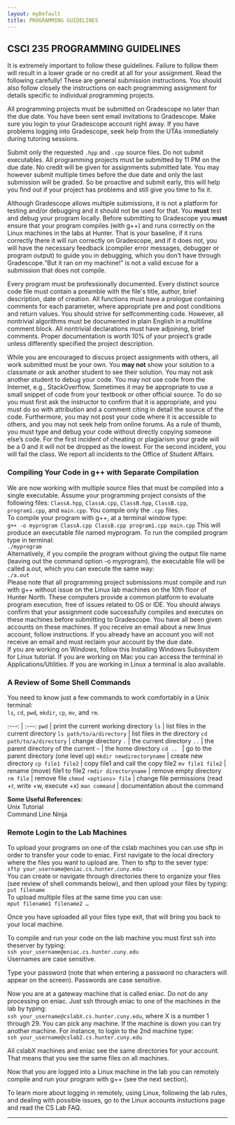 ```yaml
---
layout: myDefault 
title: PROGRAMMING GUIDELINES
---
```


## CSCI 235 PROGRAMMING GUIDELINES

It is extremely important to follow these guidelines. Failure to follow them will result in a lower grade or no credit at all for your assignment. Read the following carefully! These are general submission instructions. You should also follow closely the instructions on each programming assignment for details specific to individual programming projects.  
  
All programming projects must be submitted on Gradescope no later than the due date. You have been sent email invitations to Gradescope. Make sure you login to your Gradescope account right away. If you have problems logging into Gradescope, seek help from the UTAs immediately during tutoring sessions.  
  
Submit only the requested `.hpp` and `.cpp` source files. Do not submit executables. All programming projects must be submitted by 11 PM on the due date. No credit will be given for assignments submitted late. You may however submit multiple times before the due date and only the last submission will be graded. So be proactive and submit early, this will help you find out if your project has problems and still give you time to fix it.  
  
Although Gradescope allows multiple submissions, it is not a platform for testing and/or debugging and it should not be used for that. You **must** test and debug your program locally. Before submitting to Gradescope you **must** ensure that your program compiles (with g++) and runs correctly on the Linux machines in the labs at Hunter. That is your baseline, if it runs correctly there it will run correctly on Gradescope, and if it does not, you will have the necessary feedback (compiler error messages, debugger or program output) to guide you in debugging, which you don’t have through  Gradescope.“But it ran on my machine!” is not a valid excuse for a submission that does not compile.  
  
Every program must be professionally documented. Every distinct source code file must contain a preamble with the file's title, author, brief description, date of creation. All functions must have a prologue containing comments for each parameter, where appropriate pre and post conditions and return values. You should strive for selfcommenting code. However, all nontrivial algorithms must be documented in plain English in a multiline comment block. All nontrivial declarations must have adjoining, brief comments. Proper documentation is worth 10% of your project’s grade unless differently specified the project description. 

While you are encouraged to discuss project assignments with others, all work submitted must be your own. You **may not** show your solution to a classmate or ask another student to see their solution. You may not ask another student to debug your code. You may not use code from the Internet, e.g., StackOverflow. Sometimes it may be appropriate to use a small snippet of code from your textbook or other official source. To do so you must first ask the instructor to confirm that it is appropriate, and you must do so with attribution and a comment citing in detail the source of the code. Furthermore, you may not post your code where it is accessible to others, and you may not seek help from online forums. As a rule of thumb, you must type and debug your code without directly copying someone else’s code. For the first incident of cheating or plagiarism your grade will be a 0 and it will not be dropped as the lowest. For the second incident, you will fail the class. We report all incidents to the Office of Student Affairs.  
  
### Compiling Your Code in g++ with Separate Compilation
We are now working with multiple source files that must be compiled into a single executable. Assume your programming project consists of the following files: `ClassA.hpp`, `ClassA.cpp`, `ClassB.hpp`, `ClassB.cpp`, `program1.cpp`, and `main.cpp`. You compile only the `.cpp` files.  
To compile your program with g++, at a terminal window type:  
`g++ -o myprogram ClassA.cpp ClassB.cpp program1.cpp main.cpp`
This will produce an executable file named myprogram. To run the compiled program type in terminal:  
`./myprogram`  
Alternatively, if you compile the program without giving the output file name (leaving out the command option -o myprogram), the executable file will be called a.out, which you can execute the same way:  
`./a.out`  
Please note that all programming project submissions must compile and run with g++ without issue on the Linux lab machines on the 10th floor of Hunter North. These computers provide a common platform to evaluate program execution, free of issues related to OS or IDE. You should always confirm that your assignment code successfully compiles and executes on these machines before submitting to Gradescope. You have all been given accounts on these machines. If you receive an email about a new linux account, follow instructions. If you already have an account you will not receive an email and must [reclaim](comp_sci_faq.pdf) your account by the due date.  
If you are working on Windows, follow this [Installing Windows Subsystem for Linux](https://okunhardt.github.io/documents/Installing_WSL.pdf) tutorial. If you are working on Mac you can access the terminal in Applications/Utilities. If you are working in Linux a terminal is also available.  
  
### A Review of Some Shell Commands  
You need to know just a few commands to work comfortably in a Unix terminal:  
`ls`, `cd`, `pwd`, `mkdir`, `cp`, `mv`, and `rm`.  
  
 :---: | :---: 
 `pwd` | print the current working directory 
 `ls` | list files in the current directory 
 `ls path/to/a/directory` | list files in the directory 
 `cd path/to/a/directory` | change directory 
 `.` | the current directory 
 `..` | the parent directory of the current 
 `~` | the home directory 
 `cd .. ` | go to the parent directory (one level up) 
 `mkdir newdirectoryname` | create new directory 
 `cp file1 file2` | copy file1 and call the copy file2 
 `mv file1 file2` | rename (move) file1 to file2 
 `rmdir directoryname` | remove empty directory 
 `rm file` | remove file 
 `chmod <options> file` | change file permissions (read +r, write +w, execute +x) 
 `man command` | documentation about the command 
  
**Some Useful References:**    
[Unix Tutorial](http://www.ee.surrey.ac.uk/Teaching/Unix/unix1.html)  
[Command Line Ninja](https://lifehacker.com/5743814/become-a-commandline-ninja-with-these-time-saving-shortcuts)    

### Remote Login to the Lab Machines  
To upload your programs on one of the cslab machines you can use sftp in order to transfer your code to eniac. First navigate to the local directory where the files you want to upload are. Then to sftp to the sever type:  
`sftp your_username@eniac.cs.hunter.cuny.edu`  
You can create or navigate through directories there to organize your files (see review of shell commands below), and then upload your files by typing:  
`put filename`  
To upload multiple files at the same time you can use:  
`mput filename1 filename2 …`  
  
Once you have uploaded all your files type exit, that will bring you back to your local machine.
  
To compile and run your code on the lab machine you must first ssh into theserver by typing:  
`ssh your_username@eniac.cs.hunter.cuny.edu`  
Usernames are case sensitive.  
  
Type your password (note that when entering a password no characters will appear on the screen). Passwords are case sensitive.
  
Now you are at a gateway machine that is called eniac. Do not do any processing on eniac. Just ssh through eniac to one of the machines in the lab by typing:  
`ssh your_username@cslabX.cs.hunter.cuny.edu`, where X is a number 1 through 29. You can pick any machine. If the machine is down you can try another machine. For instance, to login to the 2nd machine type:  
`ssh your_username@cslab2.cs.hunter.cuny.edu`  
  
All cslabX machines and eniac see the same directories for your account. That means that you see the same files on all machines. 
  
Now that you are logged into a Linux machine in the lab you can remotely compile and run your program with g++ (see the next section).  
  
To learn more about logging in remotely, using Linux, following the lab rules, and dealing with possible issues, go to the [Linux accounts instuctions page](http://compsci.hunter.cuny.edu/~csdir/) and read the [CS Lab FAQ](files/comp_sci_faq.pdf).  
  
---  
  
<style>  
table {
    border-collapse: collapse;
}
table, td, th {
    text-align: left;
    padding: 8px;
    padding-bottom: 6px;
    border: 1px solid #dee1e4;
}
tr:nth-child(even) {background-color: #fafafa;}
tr:nth-child(odd) {background-color: #ffffff;}
hr.style-six {
    border: 0;
    height: 0;
    border-top: 1px solid rgba(0, 0, 0, 0.1);
    border-bottom: 1px solid rgba(255, 255, 255, 0.3);
}
a:link {
    text-decoration: none;
}
a:visited {
    text-decoration: none;
    color: blue;
}
a:hover {
    text-decoration: none;
}
a:active {
    text-decoration: none;
}
</style>

